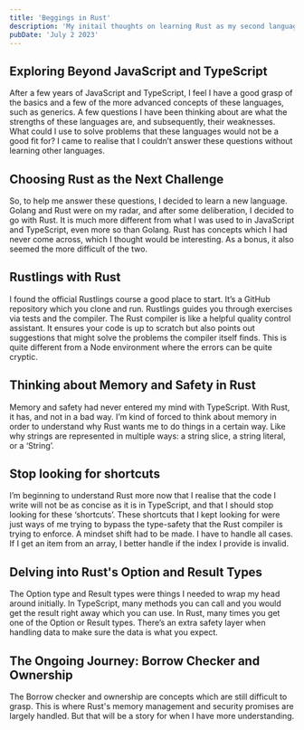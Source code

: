 ```yaml
---
title: 'Beggings in Rust'
description: 'My initail thoughts on learning Rust as my second language.'
pubDate: 'July 2 2023'
---
```


## Exploring Beyond JavaScript and TypeScript

After a few years of JavaScript and TypeScript, I feel I have a good grasp of the basics and a few of the more advanced concepts of these languages, such as generics. A few questions I have been thinking about are what the strengths of these languages are, and subsequently, their weaknesses. What could I use to solve problems that these languages would not be a good fit for? I came to realise that I couldn’t answer these questions without learning other languages.

## Choosing Rust as the Next Challenge

So, to help me answer these questions, I decided to learn a new language. Golang and Rust were on my radar, and after some deliberation, I decided to go with Rust. It is much more different from what I was used to in JavaScript and TypeScript, even more so than Golang. Rust has concepts which I had never come across, which I thought would be interesting. As a bonus, it also seemed the more difficult of the two.

## Rustlings with Rust

I found the official Rustlings course a good place to start. It’s a GitHub repository which you clone and run. Rustlings guides you through exercises via tests and the compiler. The Rust compiler is like a helpful quality control assistant. It ensures your code is up to scratch but also points out suggestions that might solve the problems the compiler itself finds. This is quite different from a Node environment where the errors can be quite cryptic.

## Thinking about Memory and Safety in Rust

Memory and safety had never entered my mind with TypeScript. With Rust, it has, and not in a bad way. I’m kind of forced to think about memory in order to understand why Rust wants me to do things in a certain way. Like why strings are represented in multiple ways: a string slice, a string literal, or a ‘String’.

## Stop looking for shortcuts 

I’m beginning to understand Rust more now that I realise that the code I write will not be as concise as it is in TypeScript, and that I should stop looking for these ‘shortcuts’. These shortcuts that I kept looking for were just ways of me trying to bypass the type-safety that the Rust compiler is trying to enforce. A mindset shift had to be made. I have to handle all cases. If I get an item from an array, I better handle if the index I provide is invalid.

## Delving into Rust's Option and Result Types

The Option type and Result types were things I needed to wrap my head around initially. In TypeScript, many methods you can call and you would get the result right away which you can use. In Rust, many times you get one of the Option or Result types. There’s an extra safety layer when handling data to make sure the data is what you expect.

## The Ongoing Journey: Borrow Checker and Ownership

The Borrow checker and ownership are concepts which are still difficult to grasp. This is where Rust's memory management and security promises are largely handled. But that will be a story for when I have more understanding.
